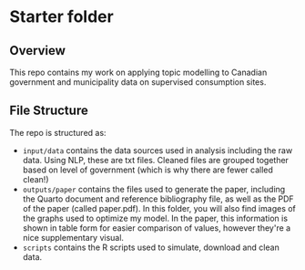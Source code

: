 # Starter folder

## Overview

This repo contains my work on applying topic modelling to Canadian government and municipality data on supervised consumption sites. 

## File Structure

The repo is structured as:

-   `input/data` contains the data sources used in analysis including the raw data. Using NLP, these are txt files. Cleaned files are grouped together based on level of government (which is why there are fewer called clean!)
-   `outputs/paper` contains the files used to generate the paper, including the Quarto document and reference bibliography file, as well as the PDF of the paper (called paper.pdf). In this folder, you will also find images of the graphs used to optimize my model. In the paper, this information is shown in table form for easier comparison of values, however they're a nice supplementary visual.
-   `scripts` contains the R scripts used to simulate, download and clean data.
